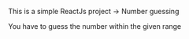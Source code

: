 This is a simple ReactJs project -> Number guessing

You have to guess the number within the given range


